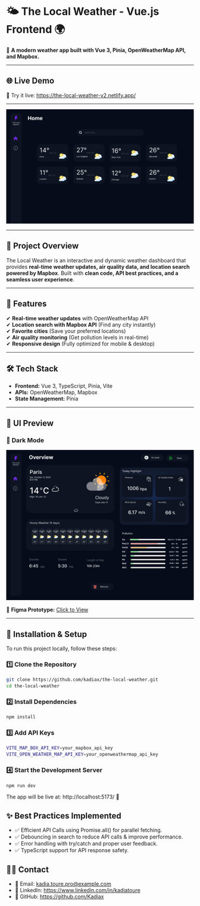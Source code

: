 # 🌤️ The Local Weather - Vue.js Frontend 🌍

📍 **A modern weather app built with Vue 3, Pinia, OpenWeatherMap API, and Mapbox.**

---

## 🌐 **Live Demo**

🚀 Try it live: https://the-local-weather-v2.netlify.app/

---

![Project Banner](public/images/figma/banner.png)

---

## 🚀 **Project Overview**

The Local Weather is an interactive and dynamic weather dashboard that provides **real-time weather updates, air quality data, and location search powered by Mapbox**. Built with **clean code, API best practices, and a seamless user experience**.

---

## 🎯 **Features**

✔ **Real-time weather updates** with OpenWeatherMap API  
✔ **Location search with Mapbox API** (Find any city instantly)  
✔ **Favorite cities** (Save your preferred locations)  
✔ **Air quality monitoring** (Get pollution levels in real-time)  
✔ **Responsive design** (Fully optimized for mobile & desktop)

---

## 🛠️ **Tech Stack**

- **Frontend:** Vue 3, TypeScript, Pinia, Vite
- **APIs:** OpenWeatherMap, Mapbox
- **State Management:** Pinia

---

## 📸 **UI Preview**

### 🌙 **Dark Mode**

![Figma Dark Mode](public/images/figma/figma-darkmode.png)

🔗 **Figma Prototype:** [Click to View](https://www.figma.com/proto/GncBoddXftzsEaMx7eS1aj/The-Local-Weather?node-id=4017-268&p=f&t=hl4LjcGNUlnNbnva-1&scaling=min-zoom&content-scaling=fixed&page-id=0%3A1)

---

## 🔧 **Installation & Setup**

To run this project locally, follow these steps:

### 1️⃣ **Clone the Repository**

```sh
git clone https://github.com/kadiax/the-local-weather.git
cd the-local-weather
```

### 2️⃣ **Install Dependencies**

```sh
npm install
```

### 3️⃣ **Add API Keys**

```sh
VITE_MAP_BOX_API_KEY=your_mapbox_api_key
VITE_OPEN_WEATHER_MAP_API_KEY=your_openweathermap_api_key
```

### 4️⃣ **Start the Development Server**

```sh
npm run dev
```

The app will be live at: http://localhost:5173/ 🎉

## ✨ **Best Practices Implemented**

- ✅ Efficient API Calls using Promise.all() for parallel fetching.
- ✅ Debouncing in search to reduce API calls & improve performance.
- ✅ Error handling with try/catch and proper user feedback.
- ✅ TypeScript support for API response safety.

## 👨‍💻 **Contact**

- 📧 Email: kadia.toure.pro@example.com
- 💼 LinkedIn: https://www.linkedin.com/in/kadiatoure
- 🐙 GitHub: https://github.com/Kadiax
